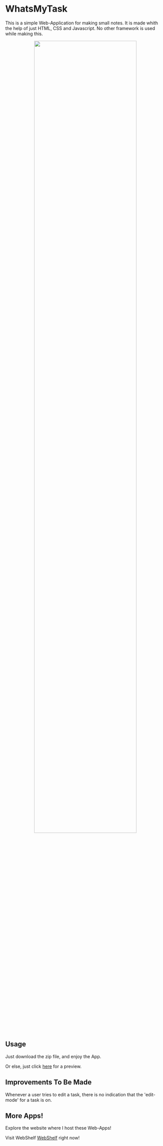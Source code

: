 # WhatsMyTask
This is a simple Web-Application for making small notes. It is made whith the help of just HTML, CSS and Javascript. No other framework is used while making this.

<p align="center">
  <img width=80% src="https://user-images.githubusercontent.com/61109976/174472649-096c1d1b-d265-4c43-aec8-7d5466365e4e.png">
</p>


## **Usage**
Just download the zip file, and enjoy the App.

Or else, just click <a href="https://rahulrajdixit.github.io/Webshelf/WhatsMyTask/whatsmytask.html">here</a> for a preview.


## **Improvements To Be Made**
Whenever a user tries to edit a task, there is no indication that the 'edit-mode' for a task is on.


## **More Apps!**
Explore the website where I host these Web-Apps!

Visit WebShelf <a href="https://rahulrajdixit.github.io/Webshelf">WebShelf</a> right now!
